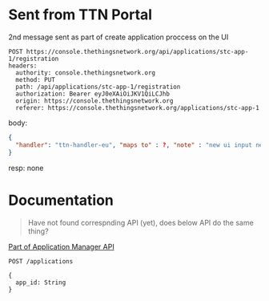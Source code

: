 # Sent from TTN Portal

2nd message sent as part of create application proccess on the UI

```
POST https://console.thethingsnetwork.org/api/applications/stc-app-1/registration
headers:
  authority: console.thethingsnetwork.org
  method: PUT
  path: /api/applications/stc-app-1/registration
  authorization: Bearer eyJ0eXAiOiJKV1QiLCJhb
  origin: https://console.thethingsnetwork.org
  referer: https://console.thethingsnetwork.org/applications/stc-app-1
```

body:
```json
{
  "handler": "ttn-handler-eu", "maps to" : ?, "note" : "new ui input needed?"
}
```

resp: none

# Documentation

> Have not found correspnding API (yet), does below API do the same thing?

[Part of Application Manager API](https://www.thethingsnetwork.org/docs/applications/manager/api.html/)

`POST /applications`
```
{
  app_id: String
}
```
